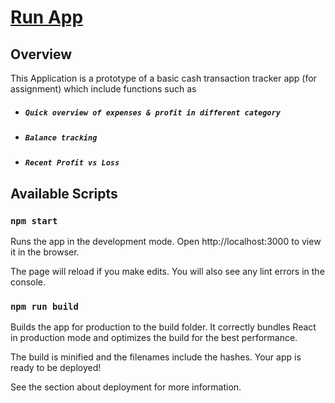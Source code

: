 # [Run App](https://qiuyixianq.github.io/icp-app/)

## Overview
This Application is a prototype of a basic cash transaction tracker app (for assignment) which include functions such as
- ##### `Quick overview of expenses & profit in different category`
- ##### `Balance tracking`
- ##### `Recent Profit vs Loss` 


## Available Scripts

### `npm start`
Runs the app in the development mode.
Open http://localhost:3000 to view it in the browser.

The page will reload if you make edits.
You will also see any lint errors in the console.

### `npm run build`
Builds the app for production to the build folder.
It correctly bundles React in production mode and optimizes the build for the best performance.

The build is minified and the filenames include the hashes.
Your app is ready to be deployed!

See the section about deployment for more information.